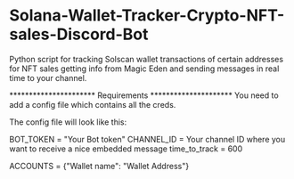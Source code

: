 # Solana-Wallet-Tracker-Crypto-NFT-sales-Discord-Bot
Python script for tracking Solscan wallet transactions of certain addresses for NFT sales getting info from Magic Eden and sending messages in real time to your channel.

**********************    Requirements     *********************
You need to add a config file which contains all the creds.

The config file will look like this:

BOT_TOKEN = "Your Bot token"
CHANNEL_ID = Your channel ID where you want to receive a nice embedded message
time_to_track = 600

ACCOUNTS = {"Wallet name": "Wallet Address"}
